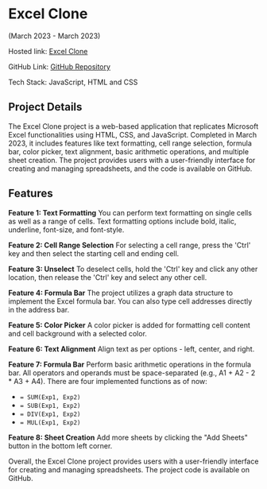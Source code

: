 # Excel Clone
(March 2023 - March 2023)

Hosted link: [Excel Clone](https://anirudhapatil-1.github.io/Excel-Clone/)

GitHub Link: [GitHub Repository](https://tinyurl.com/excel-clone)

Tech Stack: JavaScript, HTML and CSS

## Project Details

The Excel Clone project is a web-based application that replicates Microsoft Excel functionalities using HTML, CSS, and JavaScript. Completed in March 2023, it includes features like text formatting, cell range selection, formula bar, color picker, text alignment, basic arithmetic operations, and multiple sheet creation. The project provides users with a user-friendly interface for creating and managing spreadsheets, and the code is available on GitHub.

## Features

**Feature 1: Text Formatting**
You can perform text formatting on single cells as well as a range of cells. Text formatting options include bold, italic, underline, font-size, and font-style.

**Feature 2: Cell Range Selection**
For selecting a cell range, press the 'Ctrl' key and then select the starting cell and ending cell.

**Feature 3: Unselect**
To deselect cells, hold the 'Ctrl' key and click any other location, then release the 'Ctrl' key and select any other cell.

**Feature 4: Formula Bar**
The project utilizes a graph data structure to implement the Excel formula bar. You can also type cell addresses directly in the address bar.

**Feature 5: Color Picker**
A color picker is added for formatting cell content and cell background with a selected color.

**Feature 6: Text Alignment**
Align text as per options - left, center, and right.

**Feature 7: Formula Bar**
Perform basic arithmetic operations in the formula bar. All operators and operands must be space-separated (e.g., A1 + A2 - 2 * A3 + A4). There are four implemented functions as of now:

- `= SUM(Exp1, Exp2)`
- `= SUB(Exp1, Exp2)`
- `= DIV(Exp1, Exp2)`
- `= MUL(Exp1, Exp2)`

**Feature 8: Sheet Creation**
Add more sheets by clicking the "Add Sheets" button in the bottom left corner.

Overall, the Excel Clone project provides users with a user-friendly interface for creating and managing spreadsheets. The project code is available on GitHub.

